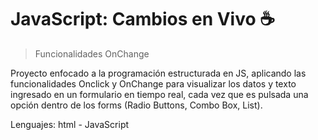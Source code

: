# JavaScript: Cambios en Vivo ☕
>Funcionalidades OnChange

Proyecto enfocado a la programación estructurada en JS, aplicando las funcionalidades Onclick y OnChange para visualizar los datos y texto ingresado en un formulario en tiempo real, cada vez que es pulsada una opción dentro de los forms (Radio Buttons, Combo Box, List).

Lenguajes: html - JavaScript

